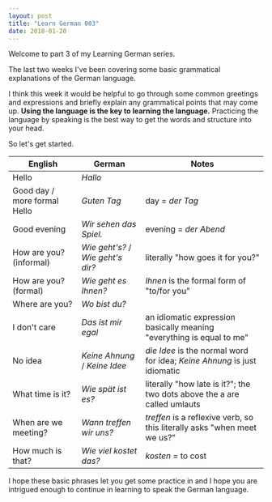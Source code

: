```yaml
---
layout: post
title: "Learn German 003"
date: 2018-01-20
---
```


Welcome to part 3 of my Learning German series.

The last two weeks I've been covering some basic grammatical explanations of the German language.

I think this week it would be helpful to go through some common greetings and expressions and briefly explain any grammatical points that may come up.
**Using the language is the key to learning the language.** Practicing the language by speaking is the best way to get the words and structure into your head.

So let's get started.

| English | German | Notes |
|---------|--------|-------|
| Hello | *Hallo* | |
| Good day / more formal Hello | *Guten Tag* | day = *der Tag* |
| Good evening | *Wir sehen das Spiel.* | evening = *der Abend*|
| How are you? (informal) | *Wie geht's?* / *Wie geht's dir?* | literally "how goes it for you?" |
| How are you? (formal) | *Wie geht es Ihnen?* | *Ihnen* is the formal form of "to/for you" |
| Where are you? | *Wo bist du?* | |
| I don't care | *Das ist mir egal* | an idiomatic expression basically meaning "everything is equal to me" |
| No idea | *Keine Ahnung* / *Keine Idee* | *die Idee* is the normal word for idea; *Keine Ahnung* is just idiomatic |
| What time is it? | *Wie sp&auml;t ist es?* | literally "how late is it?"; the two dots above the a are called umlauts |
| When are we meeting? | *Wann treffen wir uns?* | *treffen* is a reflexive verb, so this literally asks "when meet we us?" |
| How much is that? | *Wie viel kostet das?* | *kosten* = to cost |

I hope these basic phrases let you get some practice in and I hope you are intrigued enough to continue in learning to speak the German language. 
